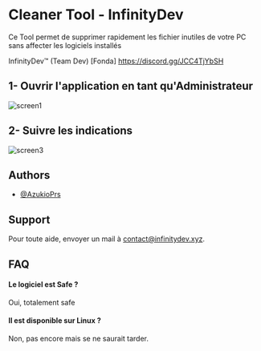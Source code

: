 
# Cleaner Tool - InfinityDev

Ce Tool permet de supprimer rapidement les fichier inutiles de votre PC sans affecter les logiciels installés

InfinityDev™️ (Team Dev) [Fonda]
https://discord.gg/JCC4TjYbSH

## 1- Ouvrir l'application en tant qu'Administrateur
![screen1](https://cdn.discordapp.com/attachments/772460120781226024/968608522323521597/unknown.png)

## 2- Suivre les indications
![screen3](https://cdn.discordapp.com/attachments/772460120781226024/968609691838058537/unknown.png)

## Authors

- [@AzukioPrs](https://github.com/AzukioPrs)


## Support

Pour toute aide, envoyer un mail à contact@infinitydev.xyz.


## FAQ

#### Le logiciel est Safe ?

Oui, totalement safe


#### Il est disponible sur Linux ?

Non, pas encore mais se ne saurait tarder.
